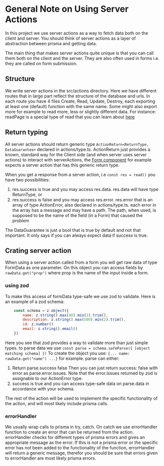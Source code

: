 # General Note on Using Server Actions
In this project we use server actions as a way to fetch data both on the client and server. You should think of server actions as a layer of abstraction between prisma and getting data.

The main thing that makes server actions quite unique is that you can call them both on the client and the server. They are also often used in forms i.e. they are called on form submission.

## Structure
We write server actions in the src/actions directory. Here we have different routes that in large part reflect the structure of the database and urls. In each route you have 4 files Create, Read, Update, Destroy, each exporting at least one (default) function with the same name. Some might also export more for example to read more, less or slightly different data. For instance: readPage is a special type of read that you can learn about [here](./Paging.md)

## Return typing
All server actions should return generic type ```ActionReturn<ReturnType, DataGuarantee>``` declared in actions/type.ts. ActionReturn just provides a known, standard way for the Client side (and when server uses server actions) to interact with serverActions, the [Form component](./Form_Component.md) for example expects a server action that has this generic return type.

When you get a response from a server action, i.e ```const res = read()``` you have two possibilities: 
1. res.success is true and you may access res.data. res.data will have type ReturnType, or
2. res.success is false and you may access res.error. res.error that is an array of type ActionError, also declared in actions/type.ts. each error in the array has a message and may have a path. The path, when used, is supposed to be the name of the field (in a Form) that caused the problem

The DataGuarantee is just a bool that is true by default and not that important. It only says if you can always expect data if success is true.

## Crating server action
When using a server action called from a form you will get raw data of type FormData as one parameter. On this object you can access fields by ```rawData.get("prop")``` where prop is the name of the input inside a form. 

### using zod
To make this access of formData type-safe we use zod to validate. Here is an example of a zod schema:
```javascript
    const schema = z.object({
        name: z.string().max(40).min(2).trim(),
        description: z.string().max(500).min(2).trim(),
        id: z.number()
        email: z.string().email()
    })
```
Here you see that zod provides a way to validate more than just simple types. to parse data we use ```const parse = schema.safeParse({ [object matching schema] })``` To create the object you use: ```{... name: rawData.get("name") ...}``` for example. parse can either:
1. Return parse.success false Then you can just return success: false with error as parse.error.issues. Note that the error.issues returned by zod is assignable to our ActionError type.
2. success is true and you can access type-safe data on parse.data in accordance with your schema.

The rest of the action will be used to implement the specific functionality of the action, and will most likely include prisma calls.

### errorHandler
We usually wrap calls to prisma in try, catch. On catch we use errorHandler function to create an error that can be returned from the action. errorHandler checks for different types of prisma errors and gives an appropriate message as the error. If this is not a prisma error or the specific error has not been added to the functionality of the function, errorHandler will return a generic message, therefor you should be sure that errors given to errorHandler are most likely prisma errors.
